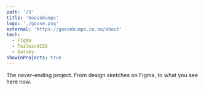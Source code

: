 ```yaml
---
path: '/3'
title: 'Goosebumps'
logo: './goose.png'
external: 'https://goosebumps.co.zw/about'
tech:
  - Figma
  - TailwindCSS
  - Gatsby
showInProjects: true
---
```


The never-ending project. From design sketches on Figma, to what you see here now.
